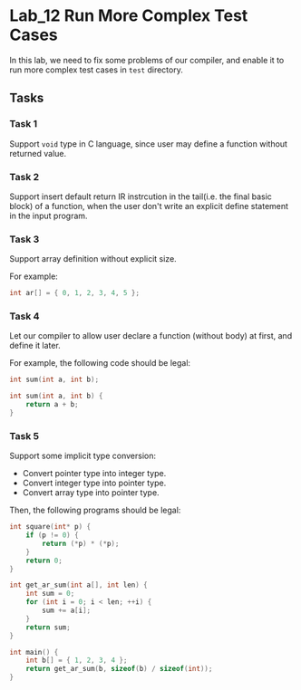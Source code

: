 # Lab_12 Run More Complex Test Cases

In this lab, we need to fix some problems of our compiler, and enable it to run more complex test cases in `test` directory.

## Tasks

### Task 1

Support `void` type in C language, since user may define a function without returned value.

### Task 2

Support insert default return IR instrcution in the tail(i.e. the final basic block) of a function, when the user don't write an explicit define statement in the input program.

### Task 3

Support array definition without explicit size.

For example:

```C
int ar[] = { 0, 1, 2, 3, 4, 5 };
```

### Task 4

Let our compiler to allow user declare a function (without body) at first, and define it later.

For example, the following code should be legal:
```C
int sum(int a, int b);

int sum(int a, int b) {
    return a + b;
}
```

### Task 5

Support some implicit type conversion:
- Convert pointer type into integer type.
- Convert integer type into pointer type.
- Convert array type into pointer type.

Then, the following programs should be legal:
```C
int square(int* p) {
    if (p != 0) {
        return (*p) * (*p);
    }
    return 0;
}
```

```C
int get_ar_sum(int a[], int len) {
    int sum = 0;
    for (int i = 0; i < len; ++i) {
        sum += a[i];
    }
    return sum;
}

int main() {
    int b[] = { 1, 2, 3, 4 };
    return get_ar_sum(b, sizeof(b) / sizeof(int));
}
```